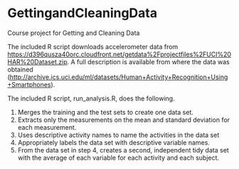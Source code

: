 # GettingandCleaningData
Course project for Getting and Cleaning Data

The included R script downloads accelerometer data from https://d396qusza40orc.cloudfront.net/getdata%2Fprojectfiles%2FUCI%20HAR%20Dataset.zip.  A full description is available from where the data was obtained (http://archive.ics.uci.edu/ml/datasets/Human+Activity+Recognition+Using+Smartphones).

The included R script, run_analysis.R, does the following. 
1.  Merges the training and the test sets to create one data set.
2.  Extracts only the measurements on the mean and standard deviation for each measurement. 
3.  Uses descriptive activity names to name the activities in the data set
4.  Appropriately labels the data set with descriptive variable names. 
5.  From the data set in step 4, creates a second, independent tidy data set with the average of each variable for each activity and each subject.
